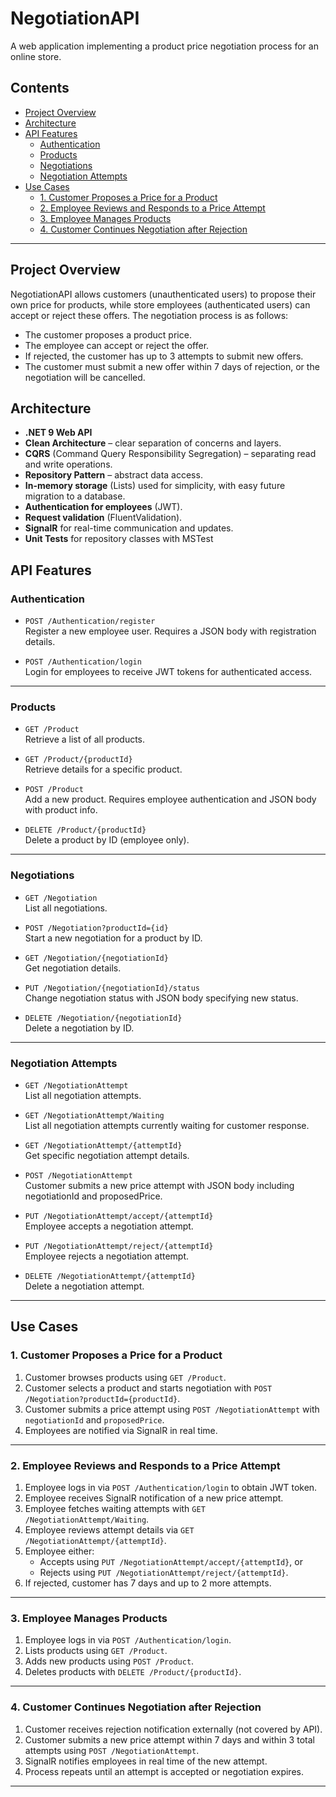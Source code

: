 # NegotiationAPI

A web application implementing a product price negotiation process for an online store.

## Contents

- [Project Overview](#project-overview)
- [Architecture](#architecture)
- [API Features](#api-features)
  - [Authentication](#authentication)
  - [Products](#products)
  - [Negotiations](#negotiations)
  - [Negotiation Attempts](#negotiation-attempts)
- [Use Cases](#use-cases)
  - [1. Customer Proposes a Price for a Product](#1-customer-proposes-a-price-for-a-product)
  - [2. Employee Reviews and Responds to a Price Attempt](#2-employee-reviews-and-responds-to-a-price-attempt)
  - [3. Employee Manages Products](#3-employee-manages-products)
  - [4. Customer Continues Negotiation after Rejection](#4-customer-continues-negotiation-after-rejection)

---

## Project Overview

NegotiationAPI allows customers (unauthenticated users) to propose their own price for products, while store employees (authenticated users) can accept or reject these offers. The negotiation process is as follows:

- The customer proposes a product price.
- The employee can accept or reject the offer.
- If rejected, the customer has up to 3 attempts to submit new offers.
- The customer must submit a new offer within 7 days of rejection, or the negotiation will be cancelled.

## Architecture

- **.NET 9 Web API**
- **Clean Architecture** – clear separation of concerns and layers.
- **CQRS** (Command Query Responsibility Segregation) – separating read and write operations.
- **Repository Pattern** – abstract data access.
- **In-memory storage** (Lists) used for simplicity, with easy future migration to a database.
- **Authentication for employees** (JWT).
- **Request validation** (FluentValidation).
- **SignalR** for real-time communication and updates.
- **Unit Tests** for repository classes with MSTest

## API Features

### Authentication

- `POST /Authentication/register`  
  Register a new employee user. Requires a JSON body with registration details.

- `POST /Authentication/login`  
  Login for employees to receive JWT tokens for authenticated access.

---

### Products

- `GET /Product`  
  Retrieve a list of all products.

- `GET /Product/{productId}`  
  Retrieve details for a specific product.

- `POST /Product`  
  Add a new product. Requires employee authentication and JSON body with product info.

- `DELETE /Product/{productId}`  
  Delete a product by ID (employee only).

---

### Negotiations

- `GET /Negotiation`  
  List all negotiations.

- `POST /Negotiation?productId={id}`  
  Start a new negotiation for a product by ID.

- `GET /Negotiation/{negotiationId}`  
  Get negotiation details.

- `PUT /Negotiation/{negotiationId}/status`  
  Change negotiation status with JSON body specifying new status.

- `DELETE /Negotiation/{negotiationId}`  
  Delete a negotiation by ID.

---

### Negotiation Attempts

- `GET /NegotiationAttempt`  
  List all negotiation attempts.

- `GET /NegotiationAttempt/Waiting`  
  List all negotiation attempts currently waiting for customer response.

- `GET /NegotiationAttempt/{attemptId}`  
  Get specific negotiation attempt details.

- `POST /NegotiationAttempt`  
  Customer submits a new price attempt with JSON body including negotiationId and proposedPrice.

- `PUT /NegotiationAttempt/accept/{attemptId}`  
  Employee accepts a negotiation attempt.

- `PUT /NegotiationAttempt/reject/{attemptId}`  
  Employee rejects a negotiation attempt.

- `DELETE /NegotiationAttempt/{attemptId}`  
  Delete a negotiation attempt.

---

## Use Cases

### 1. Customer Proposes a Price for a Product

1. Customer browses products using `GET /Product`.
2. Customer selects a product and starts negotiation with `POST /Negotiation?productId={productId}`.
3. Customer submits a price attempt using `POST /NegotiationAttempt` with `negotiationId` and `proposedPrice`.
4. Employees are notified via SignalR in real time.

---

### 2. Employee Reviews and Responds to a Price Attempt

1. Employee logs in via `POST /Authentication/login` to obtain JWT token.
2. Employee receives SignalR notification of a new price attempt.
3. Employee fetches waiting attempts with `GET /NegotiationAttempt/Waiting`.
4. Employee reviews attempt details via `GET /NegotiationAttempt/{attemptId}`.
5. Employee either:
   - Accepts using `PUT /NegotiationAttempt/accept/{attemptId}`, or
   - Rejects using `PUT /NegotiationAttempt/reject/{attemptId}`.
6. If rejected, customer has 7 days and up to 2 more attempts.

---

### 3. Employee Manages Products

1. Employee logs in via `POST /Authentication/login`.
2. Lists products using `GET /Product`.
3. Adds new products using `POST /Product`.
4. Deletes products with `DELETE /Product/{productId}`.

---

### 4. Customer Continues Negotiation after Rejection

1. Customer receives rejection notification externally (not covered by API).
2. Customer submits a new price attempt within 7 days and within 3 total attempts using `POST /NegotiationAttempt`.
3. SignalR notifies employees in real time of the new attempt.
4. Process repeats until an attempt is accepted or negotiation expires.

---
